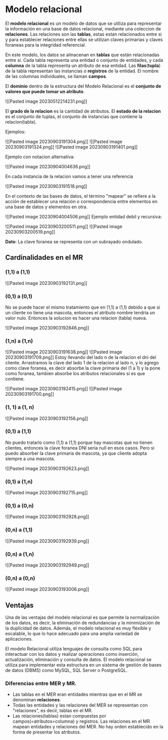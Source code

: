 # Modelo relacional

El **modelo relacional** es un modelo de datos que se utiliza para representar la información en una base de datos relacional, mediante una coleccion de **relaciones**. Las relaciones son las **tablas**, estas estan relacionados entre si y para establecer relaciones entre ellas se utilizan claves primarias y claves foraneas para la integridad referencial. 

En este modelo, los datos se almacenan en **tablas** que están relacionadas entre sí. Cada tabla representa una entidad o conjunto de entidades, y cada **columna** de la tabla representa un atributo de esa entidad. Las **filas**(**tupla**) de la tabla representan las instancias o **registros** de la entidad. El nombre de las columnas individuales, se llaman **campos**. 

El **dominio** dentro de la estructura del Modelo Relacional es el **conjunto de valores que puede tomar un atributo**.

![[Pasted image 20230512214231.png]]

El **grado de la relacion** es la cantidad de atributos. El **estado de la relacion** es el conjunto de tuplas, el conjunto de instancias que contiene la relacion(tabla).

Ejemplos:

![[Pasted image 20230903191304.png]]
![[Pasted image 20230903191324.png]]
![[Pasted image 20230903191401.png]]

Ejemplo con notacion alternativa:

![[Pasted image 20230904004636.png]]

En cada instancia de la relacion vamos a tener una referencia

![[Pasted image 20230903191518.png]]

En el contexto de las bases de datos, el término "mapear" se refiere a la acción de establecer una relación o correspondencia entre elementos en una base de datos y elementos en otra.

![[Pasted image 20230904004506.png]]
Ejemplo entidad debil y recursiva:

![[Pasted image 20230903200511.png]]
![[Pasted image 20230903200519.png]]

**Dato**: La clave foranea se representa con un subrayado ondulado.
## Cardinalidades en el MR

### (1,1) a (1,1)

![[Pasted image 20230903192131.png]]
### (0,1) a (0,1)

No se puede hacer el mismo tratamiento que en (1,1) a (1,1) debido a que si un cliente no tiene una mascota, entonces el atributo nombre tendria un valor nulo. Entonces la solucion es hacer una relacion (tabla) nueva.

![[Pasted image 20230903192846.png]]
### (1,n) a (1,n)

![[Pasted image 20230903191638.png]]
![[Pasted image 20230903191709.png]]
Estoy llevando del lado n de la relacion el dni del cliente. Arrastramos la clave del lado 1 de la relacion al lado n, y lo agrego como clave foranea, es decir absorbe la clave primaria del (1 a 1) y la pone como foranea, tambien absorbe los atributos relacionales si es que contiene.

![[Pasted image 20230903192415.png]]
![[Pasted image 20230903191700.png]]
### (1, 1) a (1, n)

![[Pasted image 20230903192156.png]]

### (0,1) a (1,1)

No puedo tratarlo como (1,1) a (1,1) porque hay mascotas que no tienen clientes, entonces la clave foranea DNI seria null en esos casos.  Pero si puedo absorber la clave primaria de mascota, ya que cliente adopta siempre a una mascota.

![[Pasted image 20230903192623.png]]
### (0,1) a (1,n)

![[Pasted image 20230903192715.png]]
### (0,1) a (0,n)

![[Pasted image 20230903192928.png]]

### (0,n) a (1,1)

![[Pasted image 20230903192939.png]]

### (0,n) a (1,n)

![[Pasted image 20230903192949.png]]

### (0,n) a (0,n)

![[Pasted image 20230903193006.png]]
## Ventajas

Una de las ventajas del modelo relacional es que permite la normalización de los datos, es decir, la eliminación de redundancias y la minimización de la duplicidad de datos. Además, el modelo relacional es muy flexible y escalable, lo que lo hace adecuado para una amplia variedad de aplicaciones.

El modelo Relacional utiliza lenguajes de consulta como SQL para interactuar con los datos y realizar operaciones como inserción, actualización, eliminación y consulta de datos. El modelo relacional se utiliza para implementar esta estructura en un sistema de gestión de bases de datos (DBMS) como MySQL, SQL Server o PostgreSQL.

### Diferencias entre MER y MR. 

* Las tablas en el MER eran entidades mientras que en el MR se denominan **relaciones**. 
* Todas las entidades y las relaciones del MER se representan con "relaciones", es decir, tablas en el MR.
* Las relaciones(tablas) estan compuestas por campos(=atributos=columna) y registros. Las relaciones en el MR mapean entidades y relaciones del MER. No hay orden establecido en la forma de presentar los atributos.


